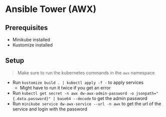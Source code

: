 # Ansible Tower (AWX)

## Prerequisites

- Minikube installed
- Kustomize installed

## Setup

> Make sure to run the kubernetes commands in the `awx` namespace

- Run `kustomize build . | kubectl apply -f -` to apply services
  - Might have to run it twice if you get an error
- Run `kubectl get secret -n awx dw-awx-admin-password -o jsonpath="{.data.password}" | base64 --decode` to get the admin password
- Run `minikube service dw-awx-service --url -n awx` to get the url of the service and login with the password
